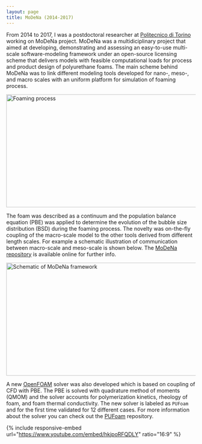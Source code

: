 ```yaml
---
layout: page
title: MoDeNa (2014-2017)
---
```


From 2014 to 2017, I was a postdoctoral researcher at 
[Politecnico di Torino](http://www.disat.polito.it/research/research_groups/musychen/multiscale_modelling_for_materials_science_and_process_engineering) 
working on MoDeNa project. MoDeNa was a multidiciplinary project that aimed at 
developing, demonstrating and assessing an easy-to-use multi-scale 
software-modeling framework under an open-source licensing scheme that delivers 
models with feasible computational loads for process and product design of 
polyurethane foams. The main scheme behind MoDeNa was to link different modeling
 tools developed for nano-, meso-, and macro scales with an uniform platform for
  simulation of foaming process.


<img src="/cfd-squared/images/foam_states.png?raw=true" class="align-center" width="600" height="300"
title="Foaming process"/>


The foam was described as a continuum and the population balance equation (PBE) 
was applied to determine the evolution of the bubble size distribution (BSD) 
during the foaming process. The novelty was on-the-fly coupling of the 
macro-scale model to the other tools derived from different length scales. For 
example a schematic illustration of communication between macro-scale and 
meso-scale is shown below. The [MoDeNa repository](https://github.com/MoDeNa-EUProject/MoDeNa) 
is available online for further info.


<img src="/cfd-squared/images/connections.png?raw=true" class="align-center" width="600" height="300"
title="Schematic of MoDeNa framework"/>

A new [OpenFOAM](https://www.openfoam.com/) solver was also developed which is 
based on coupling of CFD with PBE. The PBE is solved with quadrature method of 
moments (QMOM) and the solver accounts for polymerization kinetics, rheology 
of foam, and foam thermal conductivity. The new solver is labeled as `PUFoam` 
and for the first time validated for 12 different cases. For more information 
about the solver you can check out the
[PUFoam](https://github.com/karimimp/PUFoam) repository.

{% include responsive-embed url="https://www.youtube.com/embed/hkjpoRFQDLY" ratio="16:9" %}
<!-- <iframe width="600" height="330" src="https://www.youtube.com/embed/hkjpoRFQDLY" frameborder="0" allow="accelerometer; autoplay; encrypted-media; gyroscope; picture-in-picture" allowfullscreen></iframe> -->

